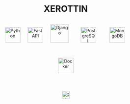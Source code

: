<br clear="both">
<h1 align="center">XEROTTIN</h1>

<div align="left">
<div align="center">    
<img style="margin: 10px" src="https://profilinator.rishav.dev/skills-assets/python-original.svg" alt="Python" height="50"> 
<img style="margin: 10px" src="https://fastapi.tiangolo.com/img/logo-margin/logo-teal.png" alt="FastAPI" height="50">
<img style="margin: 10px" src="https://profilinator.rishav.dev/skills-assets/django-original.svg" alt="Django" height="60"> 
<img style="margin: 25px" src="https://profilinator.rishav.dev/skills-assets/postgresql-original-wordmark.svg" alt="PostgreSQL" height="50">  
<img style="margin: 15px" src="https://profilinator.rishav.dev/skills-assets/mongodb-original-wordmark.svg" alt="MongoDB" height="50"> 
<img style="margin: 25px" src="https://profilinator.rishav.dev/skills-assets/docker-original-wordmark.svg" alt="Docker" height="50">  
</div>
</div>
<br>  
<br>  
<div align="left">
<div align="center">  
  <a href="https://t.me/xerottin" target="_blank">
    <img src="https://img.shields.io/static/v1?message=Telegram&logo=telegram&label=&color=2CA5E0&logoColor=white&labelColor=&style=for-the-badge" height="25" alt="telegram logo" />
  </a>
</div>
</div>




